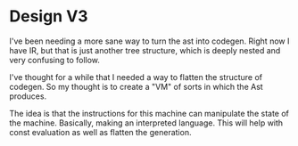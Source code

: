 # Design V3

I've been needing a more sane way to turn the ast into codegen. Right now I have IR, but that is just another tree structure, which is deeply nested and very confusing to follow.

I've thought for a while that I needed a way to flatten the structure of codegen. So my thought is to create a "VM" of sorts in which the Ast produces.

The idea is that the instructions for this machine can manipulate the state of the machine. Basically, making an interpreted language. This will help with const evaluation as well as flatten the generation.

